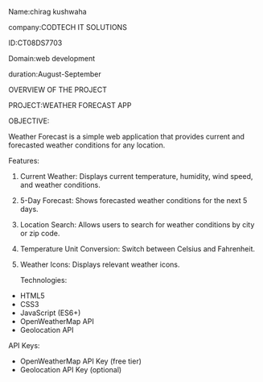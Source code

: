 Name:chirag kushwaha

company:CODTECH IT SOLUTIONS

ID:CT08DS7703

Domain:web development

duration:August-September

OVERVIEW OF THE PROJECT

 PROJECT:WEATHER FORECAST APP

 
OBJECTIVE:

Weather Forecast is a simple web application that provides current and forecasted weather conditions for any location.

Features:

1. Current Weather: Displays current temperature, humidity, wind speed, and weather conditions.
2. 5-Day Forecast: Shows forecasted weather conditions for the next 5 days.
3. Location Search: Allows users to search for weather conditions by city or zip code.
4. Temperature Unit Conversion: Switch between Celsius and Fahrenheit.
5. Weather Icons: Displays relevant weather icons.

   Technologies:

- HTML5
- CSS3
- JavaScript (ES6+)
- OpenWeatherMap API
- Geolocation API

API Keys:

- OpenWeatherMap API Key (free tier)
- Geolocation API Key (optional)


